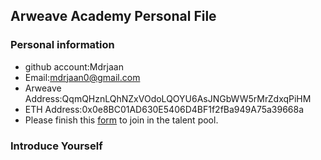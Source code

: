 ## Arweave Academy Personal File

### Personal information

- github account:Mdrjaan
- Email:mdrjaan0@gmail.com
- Arweave Address:QqmQHznLQhNZxVOdoLQOYU6AsJNGbWW5rMrZdxqPiHM
- ETH Address:0x0e8BC01AD630E5406D4BF1f2fBa949A75a39668a
- Please finish this [form](https://docs.google.com/forms/d/e/1FAIpQLSfWA5fIIcBgmRppm3jNz5vmf9Mai_QMVil-2pO4r7YKn_Zhtw/viewform?usp=sf_link) to join in the talent pool.

### Introduce Yourself
